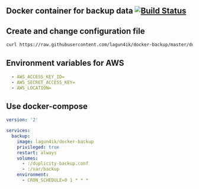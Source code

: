 Docker container for backup data [![Build Status](https://travis-ci.org/lagun4ik/docker-backup.svg?branch=master)](https://travis-ci.org/lagun4ik/docker-backup)
-------------

## Create and change configuration file

```bash
curl https://raw.githubusercontent.com/lagun4ik/docker-backup/master/duplicity-backup/duplicity-backup.conf.example -o duplicity-backup.conf
```

## Environment variables for AWS
```yml
  - AWS_ACCESS_KEY_ID=
  - AWS_SECRET_ACCESS_KEY=
  - AWS_LOCATION=
```

## Use docker-compose
```yml
version: '2'

services:
  backup:
    image: lagun4ik/docker-backup
    privileged: true
    restart: always
    volumes:
      - :/duplicity-backup.conf
      - :/var/backup
    environment:
      - CRON_SCHEDULE=0 1 * * *
```
